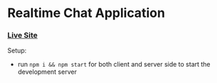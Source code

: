 # Realtime Chat Application

### [Live Site](https://nacho-chat-app.netlify.com)

Setup:
- run ```npm i && npm start``` for both client and server side to start the development server
